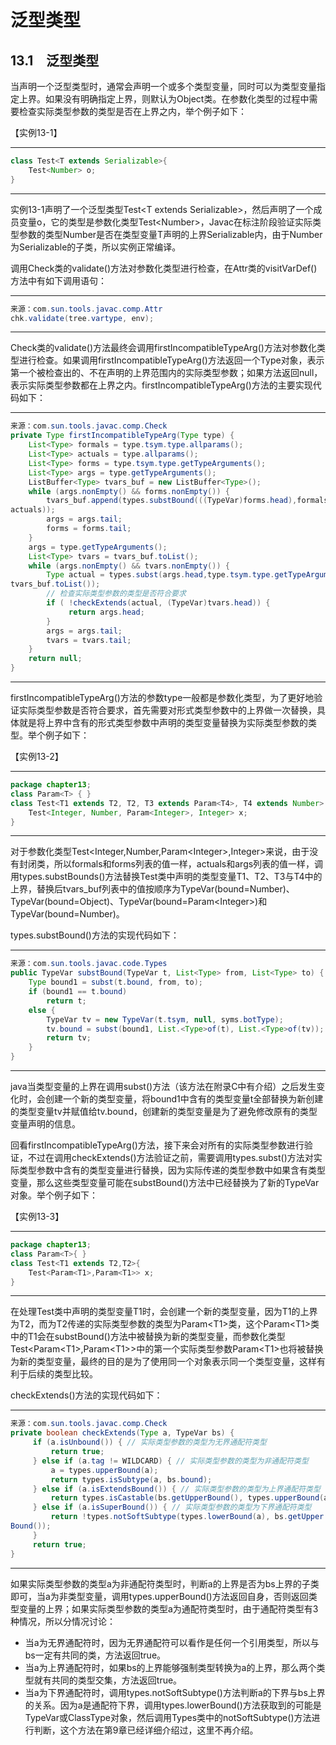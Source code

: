 # 泛型类型

## 13.1　泛型类型 

当声明一个泛型类型时，通常会声明一个或多个类型变量，同时可以为类型变量指定上界。如果没有明确指定上界，则默认为Object类。在参数化类型的过程中需要检查实际类型参数的类型是否在上界之内，举个例子如下： 

【实例13\-1】

---

```java
class Test<T extends Serializable>{
    Test<Number> o;
}
```

---

实例13\-1声明了一个泛型类型Test\<T extends Serializable\>，然后声明了一个成员变量o，它的类型是参数化类型Test\<Number\>，Javac在标注阶段验证实际类型参数的类型Number是否在类型变量T声明的上界Serializable内，由于Number为Serializable的子类，所以实例正常编译。 

调用Check类的validate\(\)方法对参数化类型进行检查，在Attr类的visitVarDef\(\)方法中有如下调用语句： 

---

```java
来源：com.sun.tools.javac.comp.Attr 
chk.validate(tree.vartype, env);  
```

---

Check类的validate\(\)方法最终会调用firstIncompatibleTypeArg\(\)方法对参数化类型进行检查。如果调用firstIncompatibleTypeArg\(\)方法返回一个Type对象，表示第一个被检查出的、不在声明的上界范围内的实际类型参数；如果方法返回null，表示实际类型参数都在上界之内。firstIncompatibleTypeArg\(\)方法的主要实现代码如下： 

---

```java
来源：com.sun.tools.javac.comp.Check
private Type firstIncompatibleTypeArg(Type type) {
    List<Type> formals = type.tsym.type.allparams();
    List<Type> actuals = type.allparams();
    List<Type> forms = type.tsym.type.getTypeArguments();
    List<Type> args = type.getTypeArguments();
    ListBuffer<Type> tvars_buf = new ListBuffer<Type>();
    while (args.nonEmpty() && forms.nonEmpty()) {
        tvars_buf.append(types.substBound(((TypeVar)forms.head),formals,
actuals));
        args = args.tail;
        forms = forms.tail;
    }
    args = type.getTypeArguments();
    List<Type> tvars = tvars_buf.toList();
    while (args.nonEmpty() && tvars.nonEmpty()) {
        Type actual = types.subst(args.head,type.tsym.type.getTypeArguments(),
tvars_buf.toList());
        // 检查实际类型参数的类型是否符合要求
        if ( !checkExtends(actual, (TypeVar)tvars.head)) {
             return args.head;
        }
        args = args.tail;
        tvars = tvars.tail;
    }
    return null;
}
```

---

firstIncompatibleTypeArg\(\)方法的参数type一般都是参数化类型，为了更好地验证实际类型参数是否符合要求，首先需要对形式类型参数中的上界做一次替换，具体就是将上界中含有的形式类型参数中声明的类型变量替换为实际类型参数的类型。举个例子如下： 

【实例13\-2】

---

```java
package chapter13;
class Param<T> { }
class Test<T1 extends T2, T2, T3 extends Param<T4>, T4 extends Number> {
    Test<Integer, Number, Param<Integer>, Integer> x;
}
```

---

对于参数化类型Test\<Integer,Number,Param\<Integer\>,Integer\>来说，由于没有封闭类，所以formals和forms列表的值一样，actuals和args列表的值一样，调用types.substBounds\(\)方法替换Test类中声明的类型变量T1、T2、T3与T4中的上界，替换后tvars\_buf列表中的值按顺序为TypeVar\(bound=Number\)、TypeVar\(bound=Object\)、TypeVar\(bound=Param\<Integer\>\)和TypeVar\(bound=Number\)。 

types.substBound\(\)方法的实现代码如下： 

---

```java
来源：com.sun.tools.javac.code.Types
public TypeVar substBound(TypeVar t, List<Type> from, List<Type> to) {
    Type bound1 = subst(t.bound, from, to);
    if (bound1 == t.bound)
        return t;
    else {
        TypeVar tv = new TypeVar(t.tsym, null, syms.botType);
        tv.bound = subst(bound1, List.<Type>of(t), List.<Type>of(tv));
        return tv;
    }
}
```

---

java当类型变量的上界在调用subst\(\)方法（该方法在附录C中有介绍）之后发生变化时，会创建一个新的类型变量，将bound1中含有的类型变量t全部替换为新创建的类型变量tv并赋值给tv.bound，创建新的类型变量是为了避免修改原有的类型变量声明的信息。 

回看firstIncompatibleTypeArg\(\)方法，接下来会对所有的实际类型参数进行验证，不过在调用checkExtends\(\)方法验证之前，需要调用types.subst\(\)方法对实际类型参数中含有的类型变量进行替换，因为实际传递的类型参数中如果含有类型变量，那么这些类型变量可能在substBound\(\)方法中已经替换为了新的TypeVar对象。举个例子如下： 

【实例13\-3】

---

```java
package chapter13;
class Param<T>{ }
class Test<T1 extends T2,T2>{
    Test<Param<T1>,Param<T1>> x;
}
```

---

在处理Test类中声明的类型变量T1时，会创建一个新的类型变量，因为T1的上界为T2，而为T2传递的实际类型参数的类型为Param\<T1\>类，这个Param\<T1\>类中的T1会在substBound\(\)方法中被替换为新的类型变量，而参数化类型Test\<Param\<T1\>,Param\<T1\>\>中的第一个实际类型参数Param\<T1\>也将被替换为新的类型变量，最终的目的是为了使用同一个对象表示同一个类型变量，这样有利于后续的类型比较。 

checkExtends\(\)方法的实现代码如下： 

---

```java
来源：com.sun.tools.javac.comp.Check
private boolean checkExtends(Type a, TypeVar bs) {
     if (a.isUnbound()) { // 实际类型参数的类型为无界通配符类型
         return true;
     } else if (a.tag != WILDCARD) { // 实际类型参数的类型为非通配符类型
         a = types.upperBound(a);
         return types.isSubtype(a, bs.bound);
     } else if (a.isExtendsBound()) { // 实际类型参数的类型为上界通配符类型
         return types.isCastable(bs.getUpperBound(), types.upperBound(a), _);
     } else if (a.isSuperBound()) { // 实际类型参数的类型为下界通配符类型
         return !types.notSoftSubtype(types.lowerBound(a), bs.getUpper
Bound());
     }
     return true;
}
```

---

如果实际类型参数的类型a为非通配符类型时，判断a的上界是否为bs上界的子类即可，当a为非类型变量，调用types.upperBound\(\)方法返回自身，否则返回类型变量的上界；如果实际类型参数的类型a为通配符类型时，由于通配符类型有3种情况，所以分情况讨论： 

* 当a为无界通配符时，因为无界通配符可以看作是任何一个引用类型，所以与bs一定有共同的类，方法返回true。 
* 当a为上界通配符时，如果bs的上界能够强制类型转换为a的上界，那么两个类型就有共同的类型交集，方法返回true。 
* 当a为下界通配符时，调用types.notSoftSubtype\(\)方法判断a的下界与bs上界的关系。因为a是通配符下界，调用types.lowerBound\(\)方法获取到的可能是TypeVar或ClassType对象，然后调用Types类中的notSoftSubtype\(\)方法进行判断，这个方法在第9章已经详细介绍过，这里不再介绍。 
